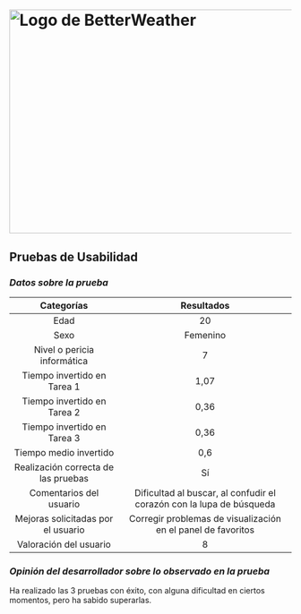 # <img src="https://user-images.githubusercontent.com/91057639/211689730-a31760df-76da-4ee6-bc6b-8aa34fb7bf3c.png" alt="Logo de BetterWeather" width="900" height="400">

## Pruebas de Usabilidad

### *Datos sobre la prueba*

|             Categorías              |                    Resultados                     |
|:-----------------------------------:|:-------------------------------------------------:|
|                Edad                 |                                                20 |
|                Sexo                 |                                          Femenino |
|     Nivel o pericia informática     |                                                 7 |
|     Tiempo invertido en Tarea 1     |                                              1,07 |
|     Tiempo invertido en Tarea 2     |                                              0,36 |
|     Tiempo invertido en Tarea 3     |                                              0,36 |
|        Tiempo medio invertido       |                                               0,6 |
| Realización correcta de las pruebas |                                                Sí |
|      Comentarios del usuario        | Dificultad al buscar, al confudir el corazón con la lupa de búsqueda |
| Mejoras solicitadas por el usuario  | Corregir problemas de visualización en el panel de favoritos |
|       Valoración del usuario        |                                                 8 |

### *Opinión del desarrollador sobre lo observado en la prueba*
Ha realizado las 3 pruebas con éxito, con alguna dificultad en ciertos momentos, pero ha sabido superarlas.

